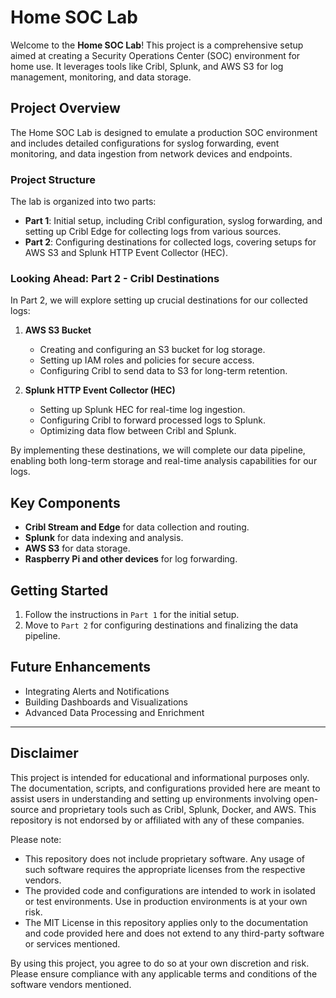 # Home SOC Lab

Welcome to the **Home SOC Lab**! This project is a comprehensive setup aimed at creating a Security Operations Center (SOC) environment for home use. It leverages tools like Cribl, Splunk, and AWS S3 for log management, monitoring, and data storage.

## Project Overview

The Home SOC Lab is designed to emulate a production SOC environment and includes detailed configurations for syslog forwarding, event monitoring, and data ingestion from network devices and endpoints.

### Project Structure

The lab is organized into two parts:

- **Part 1**: Initial setup, including Cribl configuration, syslog forwarding, and setting up Cribl Edge for collecting logs from various sources.
- **Part 2**: Configuring destinations for collected logs, covering setups for AWS S3 and Splunk HTTP Event Collector (HEC).

### Looking Ahead: Part 2 - Cribl Destinations

In Part 2, we will explore setting up crucial destinations for our collected logs:

1. **AWS S3 Bucket**  
   - Creating and configuring an S3 bucket for log storage.
   - Setting up IAM roles and policies for secure access.
   - Configuring Cribl to send data to S3 for long-term retention.

2. **Splunk HTTP Event Collector (HEC)**  
   - Setting up Splunk HEC for real-time log ingestion.
   - Configuring Cribl to forward processed logs to Splunk.
   - Optimizing data flow between Cribl and Splunk.

By implementing these destinations, we will complete our data pipeline, enabling both long-term storage and real-time analysis capabilities for our logs.

## Key Components

- **Cribl Stream and Edge** for data collection and routing.
- **Splunk** for data indexing and analysis.
- **AWS S3** for data storage.
- **Raspberry Pi and other devices** for log forwarding.

## Getting Started

1. Follow the instructions in `Part 1` for the initial setup.
2. Move to `Part 2` for configuring destinations and finalizing the data pipeline.

## Future Enhancements

- Integrating Alerts and Notifications
- Building Dashboards and Visualizations
- Advanced Data Processing and Enrichment

---

## Disclaimer

This project is intended for educational and informational purposes only. The documentation, scripts, and configurations provided here are meant to assist users in understanding and setting up environments involving open-source and proprietary tools such as Cribl, Splunk, Docker, and AWS. This repository is not endorsed by or affiliated with any of these companies.

Please note:
- This repository does not include proprietary software. Any usage of such software requires the appropriate licenses from the respective vendors.
- The provided code and configurations are intended to work in isolated or test environments. Use in production environments is at your own risk.
- The MIT License in this repository applies only to the documentation and code provided here and does not extend to any third-party software or services mentioned.

By using this project, you agree to do so at your own discretion and risk. Please ensure compliance with any applicable terms and conditions of the software vendors mentioned.

